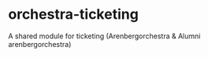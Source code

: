 # orchestra-ticketing

A shared module for ticketing (Arenbergorchestra & Alumni arenbergorchestra)
